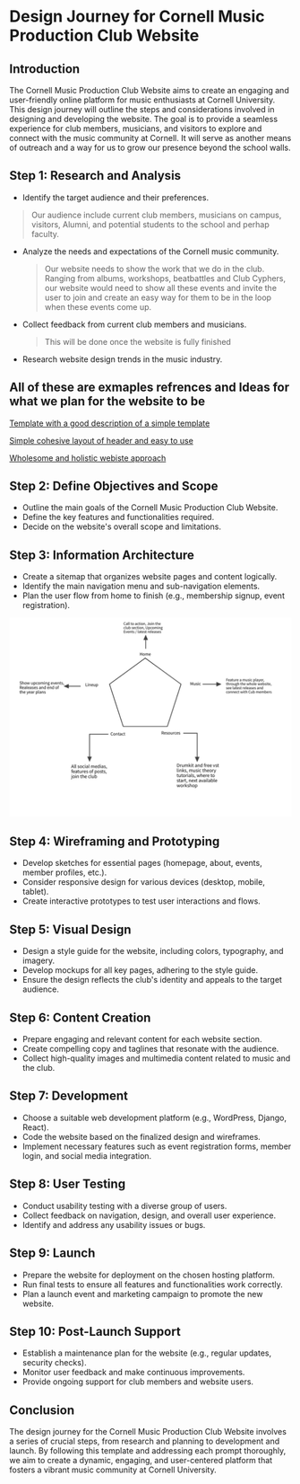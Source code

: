 # Design Journey for Cornell Music Production Club Website

## Introduction

The Cornell Music Production Club Website aims to create an engaging and user-friendly online platform for music enthusiasts at Cornell University. This design journey will outline the steps and considerations involved in designing and developing the website. The goal is to provide a seamless experience for club members, musicians, and visitors to explore and connect with the music community at Cornell. It will serve as another means of outreach and a way for us to grow our presence beyond the school walls.

## Step 1: Research and Analysis

- Identify the target audience and their preferences.

 > Our audience include current club members, musicians on campus, visitors, Alumni, and potential students to the school and perhap faculty.

- Analyze the needs and expectations of the Cornell music community.
  
  >Our website needs to show the work that we do in the club. Ranging from albums, workshops, beatbattles and Club Cyphers, our website would need to show all these events and invite the user to join and create an easy way for them to be in the loop when these events come up.

- Collect feedback from current club members and musicians.
  > This will be done once the website is fully finished
- Research website design trends in the music industry.

## All of these  are exmaples refrences and Ideas for what we plan for the website to be

 [Template with a good description of a simple template](https://bandzoogle.com/help/articles/558-template-customization-guide-synth)

[Simple cohesive layout of header and easy to use](https://www.worldhaus.org/home)

[Wholesome and holistic webiste approach](https://www.cremedecornell.net/)

## Step 2: Define Objectives and Scope

- Outline the main goals of the Cornell Music Production Club Website.
- Define the key features and functionalities required.
- Decide on the website's overall scope and limitations.

## Step 3: Information Architecture

- Create a sitemap that organizes website pages and content logically.
- Identify the main navigation menu and sub-navigation elements.
- Plan the user flow from home to finish (e.g., membership signup, event registration).

![CMP website feature chart per page](images\Cmp_web_feature_chart.png)

## Step 4: Wireframing and Prototyping

- Develop sketches for essential pages (homepage, about, events, member profiles, etc.).
- Consider responsive design for various devices (desktop, mobile, tablet).
- Create interactive prototypes to test user interactions and flows.

## Step 5: Visual Design

- Design a style guide for the website, including colors, typography, and imagery.
- Develop mockups for all key pages, adhering to the style guide.
- Ensure the design reflects the club's identity and appeals to the target audience.

## Step 6: Content Creation

- Prepare engaging and relevant content for each website section.
- Create compelling copy and taglines that resonate with the audience.
- Collect high-quality images and multimedia content related to music and the club.

## Step 7: Development

- Choose a suitable web development platform (e.g., WordPress, Django, React).
- Code the website based on the finalized design and wireframes.
- Implement necessary features such as event registration forms, member login, and social media integration.

## Step 8: User Testing

- Conduct usability testing with a diverse group of users.
- Collect feedback on navigation, design, and overall user experience.
- Identify and address any usability issues or bugs.

## Step 9: Launch

- Prepare the website for deployment on the chosen hosting platform.
- Run final tests to ensure all features and functionalities work correctly.
- Plan a launch event and marketing campaign to promote the new website.

## Step 10: Post-Launch Support

- Establish a maintenance plan for the website (e.g., regular updates, security checks).
- Monitor user feedback and make continuous improvements.
- Provide ongoing support for club members and website users.

## Conclusion

The design journey for the Cornell Music Production Club Website involves a series of crucial steps, from research and planning to development and launch. By following this template and addressing each prompt thoroughly, we aim to create a dynamic, engaging, and user-centered platform that fosters a vibrant music community at Cornell University.
